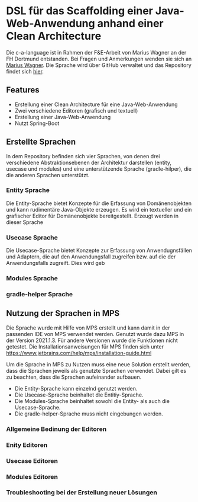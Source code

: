 # DSL für das Scaffolding einer Java-Web-Anwendung anhand einer Clean Architecture
Die c-a-language ist in Rahmen der F&E-Arbeit von Marius Wagner an der FH Dortmund entstanden.
Bei Fragen und Anmerkungen wenden sie sich an [Marius Wagner].
Die Sprache wird über GitHub verwaltet und das Repository findet sich [hier].

## Features

- Erstellung einer Clean Architecture für eine Java-Web-Anwendung
- Zwei verschiedene Editoren (grafisch und textuell)
- Erstellung einer Java-Web-Anwendung
- Nutzt Spring-Boot

## Erstellte Sprachen

In dem Repository befinden sich vier Sprachen, von denen drei verschiedene Abstraktionsebenen der Architektur darstellen (entity, usecase und modules) und eine unterstützende Sprache (gradle-hilper), die die anderen Sprachen unterstützt.

### Entity Sprache
Die Entity-Sprache bietet Konzepte für die Erfassung von Domänenobjekten und kann rudimentäre Java-Objekte erzeugen.
Es wird ein textueller und ein grafischer Editor für Domänenobjekte bereitgestellt.
Erzeugt werden in dieser Sprache

### Usecase Sprache
Die Usecase-Sprache bietet Konzepte zur Erfassung von Anwendugnsfällen und Adaptern, die auf den Anwendungsfall zugreifen bzw. auf die der Anwendungsfalls zugreift. Dies wird geb


### Modules Sprache

### gradle-helper Sprache

## Nutzung der Sprachen in MPS
Die Sprache wurde mit Hilfe von MPS erstellt und kann damit in der passenden IDE von MPS verwendet werden.
Genutzt wurde dazu MPS in der Version 2021.1.3. Für andere Versionen wurde die Funktionen nicht getestet.
Die Installationsanweisungen für MPS finden sich unter https://www.jetbrains.com/help/mps/installation-guide.html

Um die Sprache in MPS zu Nutzen muss eine neue Solution erstellt werden, dass die Sprachen jeweils als genutzte Sprachen verwendet. Dabei gilt es zu beachten, dass die Sprachen aufeinander aufbauen. 

- Die Entity-Sprache kann einzelnd genutzt werden.
- Die Usecase-Sprache beinhaltet die Entitiy-Sprache.
- Die Modules-Sprache beinhaltet sowohl die Entity- als auch die Usecase-Sprache.
- Die gradle-helper-Sprache muss nicht eingebungen werden.

### Allgemeine Bedinung der Editoren

### Enity Editoren

### Usecase Editoren

### Modules Editoren

### Troubleshooting bei der Erstellung neuer Lösungen



   [Marius Wagner]: <https://github.com/CodeOfMarius>
   [hier]: <https://github.com/CodeOfMarius/c-a-language>
